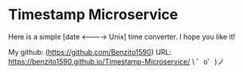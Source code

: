 Timestamp Microservice
=========================
Here is a simple [date <----> Unix] time converter.
I hope you like it!

My github: (https://github.com/Benzito1590)
URL: https://benzito1590.github.io/Timestamp-Microservice/
\ ゜o゜)ノ
